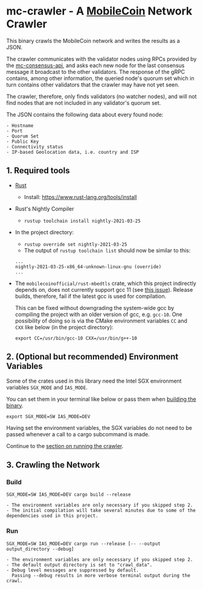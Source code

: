 # mc-crawler - A [MobileCoin](https://github.com/mobilecoinfoundation/mobilecoin) Network Crawler

This binary crawls the MobileCoin network and writes the results as a JSON.

The crawler communicates with the validator nodes using RPCs provided by the [mc-consensus-api](https://github.com/mobilecoinfoundation/mobilecoin/tree/master/consensus/api), and asks each new node for the last consensus message it broadcast to the other validators.
The response of the gRPC contains, among other information, the queried node's quorum set which in turn contains other validators that the crawler may have not yet seen.

The crawler, therefore, only finds validators (no watcher nodes), and will not find nodes that are not included in any validator's quorum set.

The JSON contains the following data about every found node:

    - Hostname
    - Port
    - Quorum Set
    - Public Key
    - Connectivity status
    - IP-based Geolocation data, i.e. country and ISP

## 1. Required tools

   - [Rust](https://www.rust-lang.org)
        - Install: https://www.rust-lang.org/tools/install
   - Rust's Nightly Compiler
        - `rustup toolchain install nightly-2021-03-25`
   - In the project directory:
        - `rustup override set nightly-2021-03-25`    
        - The output of `rustup toolchain list` should now be similar to this:
        ```
        ...
        nightly-2021-03-25-x86_64-unknown-linux-gnu (override)
        ...
        ```

  - The `mobilecoinofficial/rust-mbedtls` crate, which this project indirectly depends on, does not currently support gcc 11 (see [this issue](https://github.com/mobilecoinofficial/rust-mbedtls/issues/6)). Release builds, therefore, fail if the latest gcc is used for compilation.
  
    This can be fixed without downgrading the system-wide gcc by compiling the project with an older version of gcc,
       e.g. `gcc-10`. One possibility of doing so is via the CMake environment variables `CC` and `CXX` 
       like below (in the project directory):
    ```
    export CC=/usr/bin/gcc-10 CXX=/usr/bin/g++-10
    ``` 

## 2. (Optional but recommended) Environment Variables
Some of the crates used in this library need the Intel SGX environment variables
`SGX_MODE` and `IAS_MODE`.

You can set them in your terminal like below or pass them when [building the binary](#build).

`export SGX_MODE=SW IAS_MODE=DEV`

Having set the environment variables, the SGX variables do not need to be passed whenever
a call to a cargo subcommand is made.

Continue to the [section on running the crawler](#run).

## 3. Crawling the Network
### Build
`SGX_MODE=SW IAS_MODE=DEV cargo build --release`

    - The environment variables are only necessary if you skipped step 2.
    - The initial compilation will take several minutes due to some of the dependencies used in this project.

### Run

`SGX_MODE=SW IAS_MODE=DEV cargo run --release [-- --output output_directory --debug]`

    - The environment variables are only necessary if you skipped step 2.
    - The default output directory is set to "crawl_data".
    - Debug level messages are suppressed by default.
      Passing --debug results in more verbose terminal output during the crawl.
